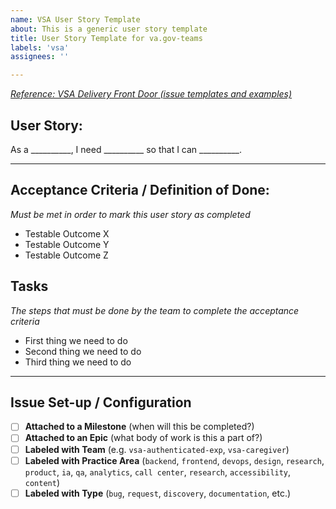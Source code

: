 ```yaml
---
name: VSA User Story Template
about: This is a generic user story template
title: User Story Template for va.gov-teams
labels: 'vsa'
assignees: ''

---
```

[_Reference: VSA Delivery Front Door (issue templates and examples)_](https://github.com/department-of-veterans-affairs/va.gov-team/tree/master/teams/vsa/delivery#vsa-delivery)
## User Story:
As a __________, I need __________ so that I can __________.

---

## Acceptance Criteria / Definition of Done:
_Must be met in order to mark this user story as completed_
* Testable Outcome X
* Testable Outcome Y
* Testable Outcome Z

## Tasks
_The steps that must be done by the team to complete the acceptance criteria_

* First thing we need to do
* Second thing we need to do
* Third thing we need to do 

---
## Issue Set-up / Configuration
- [ ] **Attached to a Milestone** (when will this be completed?)
- [ ] **Attached to an Epic** (what body of work is this a part of?)
- [ ] **Labeled with Team** (e.g. `vsa-authenticated-exp`, `vsa-caregiver`)
- [ ] **Labeled with Practice Area** (`backend`, `frontend`, `devops`, `design`, `research`, `product`, `ia`, `qa`, `analytics`, `call center`, `research`, `accessibility`, `content`)
- [ ] **Labeled with Type** (`bug`, `request`, `discovery`, `documentation`, etc.)
